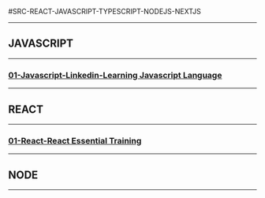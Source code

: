 #SRC-REACT-JAVASCRIPT-TYPESCRIPT-NODEJS-NEXTJS

---

## JAVASCRIPT

---

### [01-Javascript-Linkedin-Learning Javascript Language](https://github.com/omeatai/src-AI-Software/blob/main/src-javascript-react/01-js-learning-js-lang.md)

---

## REACT

---

### [01-React-React Essential Training](https://github.com/omeatai/src-AI-Software/blob/main/src-javascript-react/02-react-react-ess-training.md)

---

## NODE

---
